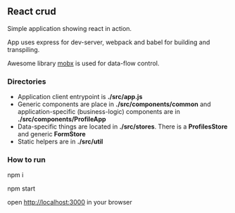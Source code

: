 ## React crud
Simple application showing react in action.

App uses express for dev-server, webpack and babel for building and transpiling.

Awesome library [mobx](https://github.com/mobxjs/mobx) is used for data-flow control.

### Directories
- Application client entrypoint is **./src/app.js**
- Generic components are place in **./src/components/common**
and application-specific (business-logic) components are in **./src/components/ProfileApp**
- Data-specific things are located in **./src/stores**. There is a **ProfilesStore**
and generic **FormStore**
- Static helpers are in **./src/util**

### How to run

npm i

npm start

open [http://localhost:3000](http://localhost:3000) in your browser
